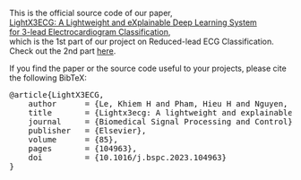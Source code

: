 This is the official source code of our paper, <br />
[LightX3ECG: A Lightweight and eXplainable Deep Learning System <br />for 3-lead Electrocardiogram Classification](https://www.sciencedirect.com/science/article/abs/pii/S1746809423003968), <br />
which is the 1st part of our project on Reduced-lead ECG Classification. Check out the 2nd part [here](https://github.com/lhkhiem28/X3ECGpp). 

If you find the paper or the source code useful to your projects, please cite the following BibTeX: 
<pre>
@article{LightX3ECG, 
    author      = {Le, Khiem H and Pham, Hieu H and Nguyen, Thao BT and Nguyen, Tu A and Thanh, Tien N and Do, Cuong D}, 
    title       = {Lightx3ecg: A lightweight and explainable deep learning system for 3-lead electrocardiogram classification}, 
    journal     = {Biomedical Signal Processing and Control}, 
    publisher   = {Elsevier}, 
    volume      = {85}, 
    pages       = {104963}, 
    doi         = {10.1016/j.bspc.2023.104963}
}
</pre>